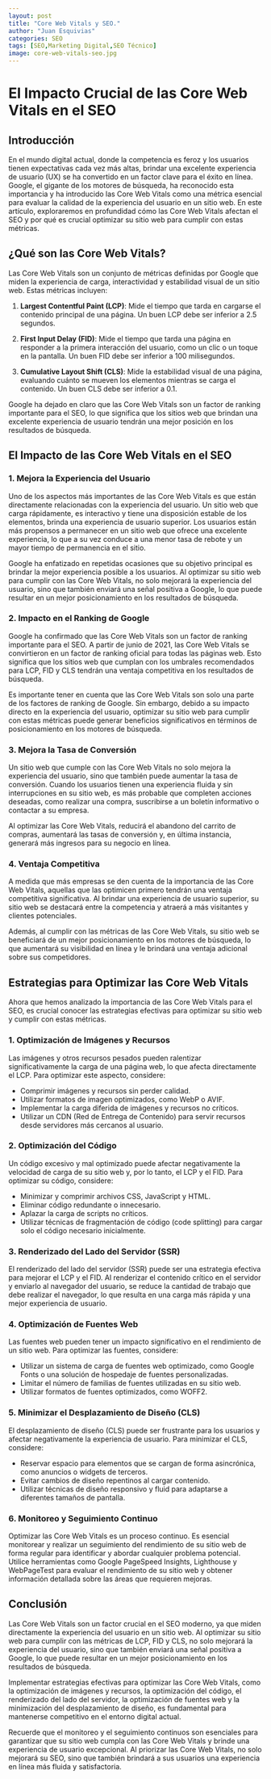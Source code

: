 ```yaml
---
layout: post
title: "Core Web Vitals y SEO."
author: "Juan Esquivias"
categories: SEO
tags: [SEO,Marketing Digital,SEO Técnico]
image: core-web-vitals-seo.jpg
---
```

# El Impacto Crucial de las Core Web Vitals en el SEO

## Introducción

En el mundo digital actual, donde la competencia es feroz y los usuarios tienen expectativas cada vez más altas, brindar una excelente experiencia de usuario (UX) se ha convertido en un factor clave para el éxito en línea. Google, el gigante de los motores de búsqueda, ha reconocido esta importancia y ha introducido las Core Web Vitals como una métrica esencial para evaluar la calidad de la experiencia del usuario en un sitio web. En este artículo, exploraremos en profundidad cómo las Core Web Vitals afectan el SEO y por qué es crucial optimizar su sitio web para cumplir con estas métricas.

## ¿Qué son las Core Web Vitals?

Las Core Web Vitals son un conjunto de métricas definidas por Google que miden la experiencia de carga, interactividad y estabilidad visual de un sitio web. Estas métricas incluyen:

1. **Largest Contentful Paint (LCP)**: Mide el tiempo que tarda en cargarse el contenido principal de una página. Un buen LCP debe ser inferior a 2.5 segundos.

2. **First Input Delay (FID)**: Mide el tiempo que tarda una página en responder a la primera interacción del usuario, como un clic o un toque en la pantalla. Un buen FID debe ser inferior a 100 milisegundos.

3. **Cumulative Layout Shift (CLS)**: Mide la estabilidad visual de una página, evaluando cuánto se mueven los elementos mientras se carga el contenido. Un buen CLS debe ser inferior a 0.1.

Google ha dejado en claro que las Core Web Vitals son un factor de ranking importante para el SEO, lo que significa que los sitios web que brindan una excelente experiencia de usuario tendrán una mejor posición en los resultados de búsqueda.

## El Impacto de las Core Web Vitals en el SEO

### 1. Mejora la Experiencia del Usuario

Uno de los aspectos más importantes de las Core Web Vitals es que están directamente relacionadas con la experiencia del usuario. Un sitio web que carga rápidamente, es interactivo y tiene una disposición estable de los elementos, brinda una experiencia de usuario superior. Los usuarios están más propensos a permanecer en un sitio web que ofrece una excelente experiencia, lo que a su vez conduce a una menor tasa de rebote y un mayor tiempo de permanencia en el sitio.

Google ha enfatizado en repetidas ocasiones que su objetivo principal es brindar la mejor experiencia posible a los usuarios. Al optimizar su sitio web para cumplir con las Core Web Vitals, no solo mejorará la experiencia del usuario, sino que también enviará una señal positiva a Google, lo que puede resultar en un mejor posicionamiento en los resultados de búsqueda.

### 2. Impacto en el Ranking de Google

Google ha confirmado que las Core Web Vitals son un factor de ranking importante para el SEO. A partir de junio de 2021, las Core Web Vitals se convirtieron en un factor de ranking oficial para todas las páginas web. Esto significa que los sitios web que cumplan con los umbrales recomendados para LCP, FID y CLS tendrán una ventaja competitiva en los resultados de búsqueda.

Es importante tener en cuenta que las Core Web Vitals son solo una parte de los factores de ranking de Google. Sin embargo, debido a su impacto directo en la experiencia del usuario, optimizar su sitio web para cumplir con estas métricas puede generar beneficios significativos en términos de posicionamiento en los motores de búsqueda.

### 3. Mejora la Tasa de Conversión

Un sitio web que cumple con las Core Web Vitals no solo mejora la experiencia del usuario, sino que también puede aumentar la tasa de conversión. Cuando los usuarios tienen una experiencia fluida y sin interrupciones en su sitio web, es más probable que completen acciones deseadas, como realizar una compra, suscribirse a un boletín informativo o contactar a su empresa.

Al optimizar las Core Web Vitals, reducirá el abandono del carrito de compras, aumentará las tasas de conversión y, en última instancia, generará más ingresos para su negocio en línea.

### 4. Ventaja Competitiva

A medida que más empresas se den cuenta de la importancia de las Core Web Vitals, aquellas que las optimicen primero tendrán una ventaja competitiva significativa. Al brindar una experiencia de usuario superior, su sitio web se destacará entre la competencia y atraerá a más visitantes y clientes potenciales.

Además, al cumplir con las métricas de las Core Web Vitals, su sitio web se beneficiará de un mejor posicionamiento en los motores de búsqueda, lo que aumentará su visibilidad en línea y le brindará una ventaja adicional sobre sus competidores.

## Estrategias para Optimizar las Core Web Vitals

Ahora que hemos analizado la importancia de las Core Web Vitals para el SEO, es crucial conocer las estrategias efectivas para optimizar su sitio web y cumplir con estas métricas.

### 1. Optimización de Imágenes y Recursos

Las imágenes y otros recursos pesados pueden ralentizar significativamente la carga de una página web, lo que afecta directamente el LCP. Para optimizar este aspecto, considere:

- Comprimir imágenes y recursos sin perder calidad.
- Utilizar formatos de imagen optimizados, como WebP o AVIF.
- Implementar la carga diferida de imágenes y recursos no críticos.
- Utilizar un CDN (Red de Entrega de Contenido) para servir recursos desde servidores más cercanos al usuario.

### 2. Optimización del Código

Un código excesivo y mal optimizado puede afectar negativamente la velocidad de carga de su sitio web y, por lo tanto, el LCP y el FID. Para optimizar su código, considere:

- Minimizar y comprimir archivos CSS, JavaScript y HTML.
- Eliminar código redundante o innecesario.
- Aplazar la carga de scripts no críticos.
- Utilizar técnicas de fragmentación de código (code splitting) para cargar solo el código necesario inicialmente.

### 3. Renderizado del Lado del Servidor (SSR)

El renderizado del lado del servidor (SSR) puede ser una estrategia efectiva para mejorar el LCP y el FID. Al renderizar el contenido crítico en el servidor y enviarlo al navegador del usuario, se reduce la cantidad de trabajo que debe realizar el navegador, lo que resulta en una carga más rápida y una mejor experiencia de usuario.

### 4. Optimización de Fuentes Web

Las fuentes web pueden tener un impacto significativo en el rendimiento de un sitio web. Para optimizar las fuentes, considere:

- Utilizar un sistema de carga de fuentes web optimizado, como Google Fonts o una solución de hospedaje de fuentes personalizadas.
- Limitar el número de familias de fuentes utilizadas en su sitio web.
- Utilizar formatos de fuentes optimizados, como WOFF2.

### 5. Minimizar el Desplazamiento de Diseño (CLS)

El desplazamiento de diseño (CLS) puede ser frustrante para los usuarios y afectar negativamente la experiencia de usuario. Para minimizar el CLS, considere:

- Reservar espacio para elementos que se cargan de forma asincrónica, como anuncios o widgets de terceros.
- Evitar cambios de diseño repentinos al cargar contenido.
- Utilizar técnicas de diseño responsivo y fluid para adaptarse a diferentes tamaños de pantalla.

### 6. Monitoreo y Seguimiento Continuo

Optimizar las Core Web Vitals es un proceso continuo. Es esencial monitorear y realizar un seguimiento del rendimiento de su sitio web de forma regular para identificar y abordar cualquier problema potencial. Utilice herramientas como Google PageSpeed Insights, Lighthouse y WebPageTest para evaluar el rendimiento de su sitio web y obtener información detallada sobre las áreas que requieren mejoras.

## Conclusión

Las Core Web Vitals son un factor crucial en el SEO moderno, ya que miden directamente la experiencia del usuario en un sitio web. Al optimizar su sitio web para cumplir con las métricas de LCP, FID y CLS, no solo mejorará la experiencia del usuario, sino que también enviará una señal positiva a Google, lo que puede resultar en un mejor posicionamiento en los resultados de búsqueda.

Implementar estrategias efectivas para optimizar las Core Web Vitals, como la optimización de imágenes y recursos, la optimización del código, el renderizado del lado del servidor, la optimización de fuentes web y la minimización del desplazamiento de diseño, es fundamental para mantenerse competitivo en el entorno digital actual.

Recuerde que el monitoreo y el seguimiento continuos son esenciales para garantizar que su sitio web cumpla con las Core Web Vitals y brinde una experiencia de usuario excepcional. Al priorizar las Core Web Vitals, no solo mejorará su SEO, sino que también brindará a sus usuarios una experiencia en línea más fluida y satisfactoria.
